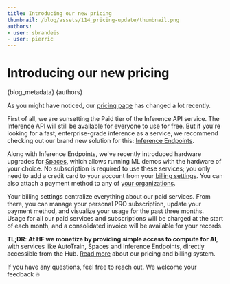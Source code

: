 ```yaml
---
title: Introducing our new pricing
thumbnail: /blog/assets/114_pricing-update/thumbnail.png
authors:
- user: sbrandeis
- user: pierric
---
```


<h1>Introducing our new pricing</h1>

{blog_metadata}
{authors}

As you might have noticed, our [pricing page](https://huggingface.co/pricing) has changed a lot recently.

First of all, we are sunsetting the Paid tier of the Inference API service. The Inference API will still be available for everyone to use for free. But if you're looking for a fast, enterprise-grade inference as a service, we recommend checking out our brand new solution for this: [Inference Endpoints](https://huggingface.co/inference-endpoints).

Along with Inference Endpoints, we've recently introduced hardware upgrades for [Spaces](https://huggingface.co/spaces/launch), which allows running ML demos with the hardware of your choice. No subscription is required to use these services; you only need to add a credit card to your account from your [billing settings](https://huggingface.co/settings/billing). You can also attach a payment method to any of [your organizations](https://huggingface.co/settings/organizations).

Your billing settings centralize everything about our paid services. From there, you can manage your personal PRO subscription, update your payment method, and visualize your usage for the past three months. Usage for all our paid services and subscriptions will be charged at the start of each month, and a consolidated invoice will be available for your records.

**TL;DR**: **At HF we monetize by providing simple access to compute for AI**, with services like AutoTrain, Spaces and Inference Endpoints, directly accessible from the Hub. [Read more](https://huggingface.co/docs/hub/billing) about our pricing and billing system.

If you have any questions, feel free to reach out. We welcome your feedback 🔥

